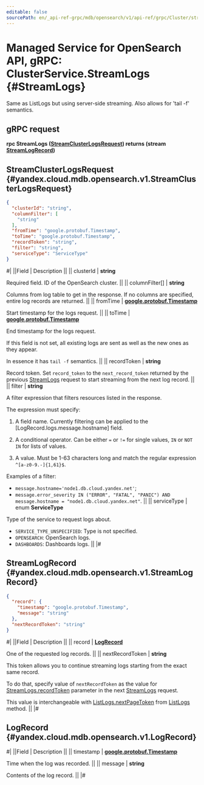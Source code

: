 ```yaml
---
editable: false
sourcePath: en/_api-ref-grpc/mdb/opensearch/v1/api-ref/grpc/Cluster/streamLogs.md
---
```


# Managed Service for OpenSearch API, gRPC: ClusterService.StreamLogs {#StreamLogs}

Same as ListLogs but using server-side streaming. Also allows for 'tail -f' semantics.

## gRPC request

**rpc StreamLogs ([StreamClusterLogsRequest](#yandex.cloud.mdb.opensearch.v1.StreamClusterLogsRequest)) returns (stream [StreamLogRecord](#yandex.cloud.mdb.opensearch.v1.StreamLogRecord))**

## StreamClusterLogsRequest {#yandex.cloud.mdb.opensearch.v1.StreamClusterLogsRequest}

```json
{
  "clusterId": "string",
  "columnFilter": [
    "string"
  ],
  "fromTime": "google.protobuf.Timestamp",
  "toTime": "google.protobuf.Timestamp",
  "recordToken": "string",
  "filter": "string",
  "serviceType": "ServiceType"
}
```

#|
||Field | Description ||
|| clusterId | **string**

Required field. ID of the OpenSearch cluster. ||
|| columnFilter[] | **string**

Columns from log table to get in the response.
If no columns are specified, entire log records are returned. ||
|| fromTime | **[google.protobuf.Timestamp](https://developers.google.com/protocol-buffers/docs/reference/google.protobuf#timestamp)**

Start timestamp for the logs request. ||
|| toTime | **[google.protobuf.Timestamp](https://developers.google.com/protocol-buffers/docs/reference/google.protobuf#timestamp)**

End timestamp for the logs request.

If this field is not set, all existing logs are sent as well as the new ones as they appear.

In essence it has `tail -f` semantics. ||
|| recordToken | **string**

Record token. Set `record_token` to the `next_record_token` returned by the previous [StreamLogs](#StreamLogs)
request to start streaming from the next log record. ||
|| filter | **string**

A filter expression that filters resources listed in the response.

The expression must specify:

1. A field name. Currently filtering can be applied to the [LogRecord.logs.message.hostname] field.

2. A conditional operator. Can be either `=` or `!=` for single values, `IN` or `NOT IN` for lists of values.

3. A value. Must be 1-63 characters long and match the regular expression `^[a-z0-9.-]{1,61}$`.

Examples of a filter:
* `message.hostname='node1.db.cloud.yandex.net'`;
* `message.error_severity IN ("ERROR", "FATAL", "PANIC") AND message.hostname = "node1.db.cloud.yandex.net"`. ||
|| serviceType | enum **ServiceType**

Type of the service to request logs about.

- `SERVICE_TYPE_UNSPECIFIED`: Type is not specified.
- `OPENSEARCH`: OpenSearch logs.
- `DASHBOARDS`: Dashboards logs. ||
|#

## StreamLogRecord {#yandex.cloud.mdb.opensearch.v1.StreamLogRecord}

```json
{
  "record": {
    "timestamp": "google.protobuf.Timestamp",
    "message": "string"
  },
  "nextRecordToken": "string"
}
```

#|
||Field | Description ||
|| record | **[LogRecord](#yandex.cloud.mdb.opensearch.v1.LogRecord)**

One of the requested log records. ||
|| nextRecordToken | **string**

This token allows you to continue streaming logs starting from the exact same record.

To do that, specify value of `nextRecordToken` as the value for [StreamLogs.recordToken](#yandex.cloud.mdb.opensearch.v1.StreamClusterLogsRequest) parameter in the next [StreamLogs](#StreamLogs) request.

This value is interchangeable with [ListLogs.nextPageToken](/docs/managed-opensearch/api-ref/grpc/Backup/list#yandex.cloud.mdb.opensearch.v1.ListBackupsResponse) from [ListLogs](/docs/managed-opensearch/api-ref/grpc/Cluster/listLogs#ListLogs) method. ||
|#

## LogRecord {#yandex.cloud.mdb.opensearch.v1.LogRecord}

#|
||Field | Description ||
|| timestamp | **[google.protobuf.Timestamp](https://developers.google.com/protocol-buffers/docs/reference/google.protobuf#timestamp)**

Time when the log was recorded. ||
|| message | **string**

Contents of the log record. ||
|#